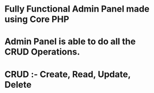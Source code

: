 # Fully Functional Admin Panel made using Core PHP
# Admin Panel is able to do all the CRUD Operations.
# CRUD :- Create, Read, Update, Delete


